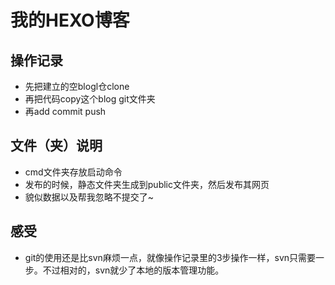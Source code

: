 # 我的HEXO博客

## 操作记录
- 先把建立的空blogl仓clone
- 再把代码copy这个blog git文件夹
- 再add commit push

## 文件（夹）说明
- cmd文件夹存放启动命令
- 发布的时候，静态文件夹生成到public文件夹，然后发布其网页
- 貌似数据以及帮我忽略不提交了~

## 感受
- git的使用还是比svn麻烦一点，就像操作记录里的3步操作一样，svn只需要一步。不过相对的，svn就少了本地的版本管理功能。